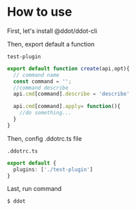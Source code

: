 # How to use

First, let's install @ddot/ddot-cli 

Then, export default a function


`test-plugin`

```ts
export default function create(api,opt){
  // command name
  const command = '';
  //command describe
  api.cmd[command].describe = 'describe'

  api.cmd[command].apply= function(){
    //do something...
  }
}

```

Then, config .ddotrc.ts file

`.ddotrc.ts`

```ts
export default {
  plugins: ['./test-plugin']
}
```

Last, run command

```shell
$ ddot
```